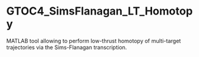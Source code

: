 # GTOC4_SimsFlanagan_LT_Homotopy
 MATLAB tool allowing to perform low-thrust homotopy of multi-target trajectories via the Sims-Flanagan transcription.
